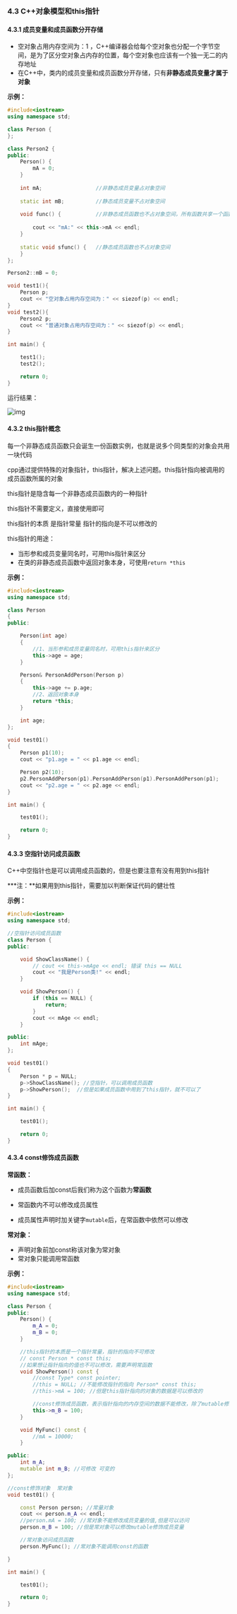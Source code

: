 ### 4.3 C++对象模型和this指针

#### 4.3.1 成员变量和成员函数分开存储

-   空对象占用内存空间为：1 ，C++编译器会给每个空对象也分配一个字节空间，是为了区分空对象占内存的位置，每个空对象也应该有一个独一无二的内存地址
-   在C++中，类内的成员变量和成员函数分开存储，只有**非静态成员变量才属于对象**

**示例：**

```cpp
#include<iostream>
using namespace std;

class Person {
};

class Person2 {
public:
	Person() {
		mA = 0;
	}
    
	int mA;                 //非静态成员变量占对象空间
	
	static int mB;          //静态成员变量不占对象空间
	
	void func() {           //非静态成员函数也不占对象空间，所有函数共享一个函数实例
		
        cout << "mA:" << this->mA << endl;
	}
	
	static void sfunc() {   //静态成员函数也不占对象空间
	}
};

Person2::mB = 0;

void test1(){
    Person p;
	cout << "空对象占用内存空间为：" << siezof(p) << endl;
}
void test2(){
	Person2 p;
    cout << "普通对象占用内存空间为：" << siezof(p) << endl;
}

int main() {

	test1();
    test2();

	return 0;
}
```

运行结果：

![img](https://cdn.nlark.com/yuque/0/2021/png/22788275/1634527901280-166c23e3-12c9-4b76-97d0-87ad3523bb26.png)





#### 4.3.2 this指针概念

每一个非静态成员函数只会诞生一份函数实例，也就是说多个同类型的对象会共用一块代码

cpp通过提供特殊的对象指针，this指针，解决上述问题。this指针指向被调用的成员函数所属的对象

this指针是隐含每一个非静态成员函数内的一种指针

this指针不需要定义，直接使用即可



this指针的本质 是指针常量 指针的指向是不可以修改的



this指针的用途：

-   当形参和成员变量同名时，可用this指针来区分
-   在类的非静态成员函数中返回对象本身，可使用`return *this`

**示例：**

```cpp
#include<iostream>
using namespace std;

class Person
{
public:

	Person(int age)
	{
		//1、当形参和成员变量同名时，可用this指针来区分
		this->age = age;
	}

	Person& PersonAddPerson(Person p)
	{
		this->age += p.age;
		//2、返回对象本身
		return *this;
	}

	int age;
};

void test01()
{
	Person p1(10);
	cout << "p1.age = " << p1.age << endl;

	Person p2(10);
	p2.PersonAddPerson(p1).PersonAddPerson(p1).PersonAddPerson(p1);
	cout << "p2.age = " << p2.age << endl;
}

int main() {

	test01();

	return 0;
}
```



#### 4.3.3 空指针访问成员函数

C++中空指针也是可以调用成员函数的，但是也要注意有没有用到this指针

***注：**如果用到this指针，需要加以判断保证代码的健壮性

**示例：**

```cpp
#include<iostream>
using namespace std;

//空指针访问成员函数
class Person {
public:

	void ShowClassName() {
        // cout << this->mAge << endl; 错误 this == NULL
		cout << "我是Person类!" << endl;
	}

	void ShowPerson() {
		if (this == NULL) {
			return;
		}
		cout << mAge << endl;
	}

public:
	int mAge;
};

void test01()
{
	Person * p = NULL;
	p->ShowClassName(); //空指针，可以调用成员函数
	p->ShowPerson();  //但是如果成员函数中用到了this指针，就不可以了
}

int main() {

	test01();

	return 0;
}
```



#### 4.3.4 const修饰成员函数

**常函数：**

-   成员函数后加const后我们称为这个函数为**常函数**
-   常函数内不可以修改成员属性

-   成员属性声明时加关键字`mutable`后，在常函数中依然可以修改

**常对象：**

-   声明对象前加const称该对象为常对象
-   常对象只能调用常函数

**示例：**

```cpp
#include<iostream>
using namespace std;

class Person {
public:
	Person() {
		m_A = 0;
		m_B = 0;
	}

	//this指针的本质是一个指针常量，指针的指向不可修改
    // const Person * const this;
	//如果想让指针指向的值也不可以修改，需要声明常函数
	void ShowPerson() const {
		//const Type* const pointer;
		//this = NULL; //不能修改指针的指向 Person* const this;
		//this->mA = 100; //但是this指针指向的对象的数据是可以修改的

		//const修饰成员函数，表示指针指向的内存空间的数据不能修改，除了mutable修饰的变量
		this->m_B = 100;
	}

	void MyFunc() const {
		//mA = 10000;
	}

public:
	int m_A;
	mutable int m_B; //可修改 可变的
};

//const修饰对象  常对象
void test01() {

	const Person person; //常量对象  
	cout << person.m_A << endl;
	//person.mA = 100; //常对象不能修改成员变量的值,但是可以访问
	person.m_B = 100; //但是常对象可以修改mutable修饰成员变量

	//常对象访问成员函数
	person.MyFunc(); //常对象不能调用const的函数

}

int main() {

	test01();

	return 0;
}
```